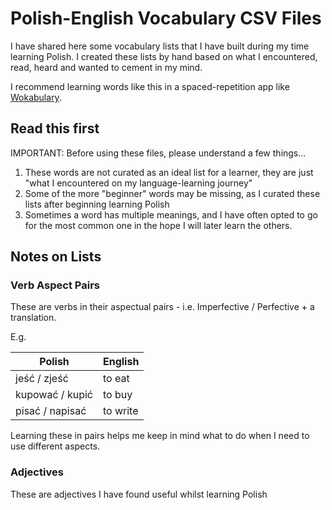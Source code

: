 # Polish-English Vocabulary CSV Files

I have shared here some vocabulary lists that I have built during my time learning Polish. I created these lists by hand based on what I encountered, read, heard and wanted to cement in my mind.

I recommend learning words like this in a spaced-repetition app like [Wokabulary](https://wokabulary.com/).

## Read this first

IMPORTANT: Before using these files, please understand a few things...

1. These words are not curated as an ideal list for a learner, they are just "what I encountered on my language-learning journey"
2. Some of the more "beginner" words may be missing, as I curated these lists after beginning learning Polish
3. Sometimes a word has multiple meanings, and I have often opted to go for the most common one in the hope I will later learn the others.

## Notes on Lists

### Verb Aspect Pairs

These are verbs in their aspectual pairs - i.e. Imperfective / Perfective + a translation.

E.g.

| Polish  | English |
| ------------- | ------------- |
| jeść / zjeść  | to eat  |
| kupować / kupić | to buy |
| pisać / napisać  | to write |

Learning these in pairs helps me keep in mind what to do when I need to use different aspects.

### Adjectives

These are adjectives I have found useful whilst learning Polish
